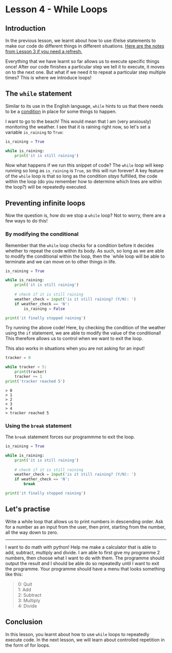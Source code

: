 # Lesson 4 - While Loops

## Introduction
In the previous lesson, we learnt about how to use if/else statements to make our code do different things in different situations. [Here are the notes from Lesson 3 if you need a refresh.](https://github.com/qitianshi/tyros-resources/tree/main/Lesson%203)

Everything that we have learnt so far allows us to execute specific things once! After our code finishes a particular step we tell it to execute, it moves on to the next one. But what if we need it to repeat a particular step multiple times? This is where we introduce loops!

## The `while` statement
Similar to its use in the English language, `while` hints to us that there needs to be a [condition](https://github.com/qitianshi/tyros-resources/tree/main/Lesson%203#conditions) in place for some things to happen.

I want to go to the beach! This would mean that I am (very anxiously) monitoring the weather. I see that it is raining right now, so let's set a variable `is_raining` to `True`:

```python
is_raining = True

while is_raining:
    print('it is still raining')
```

Now what happens if we run this snippet of code? The `while` loop will keep running so long as `is_raining` is `True`, so this will run forever! A key feature of the `while` loop is that so long as the condition *stays* fulfilled, the code within the loop (do you remember how to determine which lines are within the loop?) will be repeatedly executed.

## Preventing infinite loops
Now the question is, how do we stop a `while` loop? Not to worry, there are a few ways to do this!

### By modifying the conditional
Remember that the `while` loop checks for a condition before it decides whether to repeat the code within its body. As such, so long as we are able to modify the conditional within the loop, then the `while loop will be able to terminate and we can move on to other things in life.

```python
is_raining = True

while is_raining:
    print('it is still raining')
    
    # check if it is still raining
    weather_check = input('is it still raining? (Y/N): ')
    if weather_check == 'N':
        is_raining = False

print('it finally stopped raining')
```

Try running the above code! Here, by checking the condition of the weather using the `if` statement, we are able to modify the value of the conditional! This therefore allows us to control when we want to exit the loop.

This also works in situations when you are not asking for an input!

```python
tracker = 0

while tracker < 5:
    print(tracker)
    tracker += 1
print('tracker reached 5')
```

```
> 0
> 1
> 2
> 3
> 4
> tracker reached 5
```

### Using the `break` statement
The `break` statement forces our programmme to exit the loop.

```python
is_raining = True

while is_raining:
    print('it is still raining')
    
    # check if it is still raining
    weather_check = input('is it still raining? (Y/N): ')
    if weather_check == 'N':
        break

print('it finally stopped raining')
```

## Let's practise
Write a while loop that allows us to print numbers in descending order. Ask for a number as an input from the user, then print, starting from the number, all the way down to zero.

---

I want to do math with python! Help me make a calculator that is able to add, subtract, multiply and divide. I am able to first give my programme 2 numbers, then choose what I want to do with them. The programme should output the result and I should be able do so repeatedly until I want to exit the programme. Your programme should have a menu that looks something like this:

> 0: Quit  
> 1: Add  
> 2: Subtract  
> 3: Multiply  
> 4: Divide  

## Conclusion
In this lesson, you learnt about how to use `while` loops to repeatedly execute code. In the next lesson, we will learn about controlled repetition in the form of for loops.
